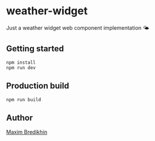 # weather-widget

Just a weather widget web component implementation 🌤️

## Getting started

```
npm install
npm run dev
```

## Production build

```
npm run build
```

## Author

[Maxim Bredikhin](https://github.com/mbredikhin)
